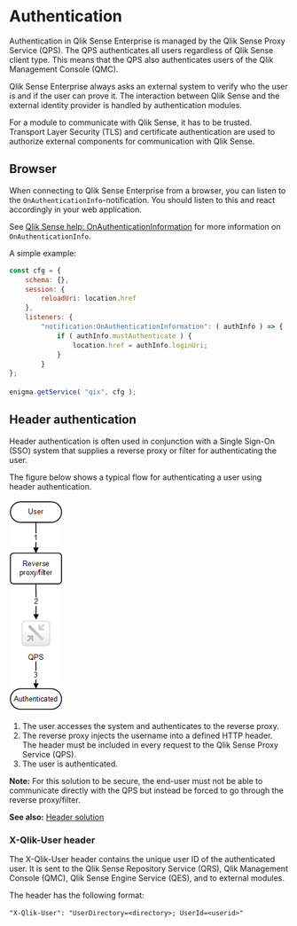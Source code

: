 # Authentication

Authentication in Qlik Sense Enterprise is managed by the Qlik Sense Proxy Service (QPS). The QPS authenticates all users regardless of Qlik Sense client type. This means that the QPS also authenticates users of the Qlik Management Console (QMC).

Qlik Sense Enterprise always asks an external system to verify who the user is and if the user can prove it. The interaction between Qlik Sense and the external identity provider is handled by authentication modules.

For a module to communicate with Qlik Sense, it has to be trusted. Transport Layer Security (TLS) and certificate authentication are used to authorize external components for communication with Qlik Sense.

## Browser

When connecting to Qlik Sense Enterprise from a browser, you can listen to the  `OnAuthenticationInfo`-notification. You should listen to this and react accordingly
in your web application.

See [Qlik Sense help: OnAuthenticationInformation](https://help.qlik.com/en-US/sense-developer/Subsystems/ProxyServiceAPI/Content/ProxyServiceAPI/ProxyServiceAPI-Msgs-Proxy-Clients-OnAuthenticationInformation.htm) for more information on `OnAuthenticationInfo`.

A simple example:

```javascript
const cfg = {
    schema: {},
    session: {
        reloadUri: location.href
    },
    listeners: {
        "notification:OnAuthenticationInformation": ( authInfo ) => {
            if ( authInfo.mustAuthenticate ) {
                location.href = authInfo.loginUri;
            }
        }
};

enigma.getService( "qix", cfg );
```


## Header authentication

Header authentication is often used in conjunction with a Single Sign-On (SSO) system that supplies a reverse proxy or filter for authenticating the user.

The figure below shows a typical flow for authenticating a user using header authentication.

![alt text](authentication-process.png "Authentication process")

1. The user accesses the system and authenticates to the reverse proxy.
2. The reverse proxy injects the username into a defined HTTP header.
The header must be included in every request to the Qlik Sense Proxy Service (QPS).
3. The user is authenticated.

**Note:** For this solution to be secure, the end-user must not be able to communicate directly with the QPS but instead be forced to go through the reverse proxy/filter.

**See also:** [Header solution](http://help.qlik.com/en-US/sense/Subsystems/PlanningQlikSenseDeployments/Content/Server/Server-Security-Authentication-Solutions-Header-Solution.htm)


### X-Qlik-User header

The X-Qlik-User header contains the unique user ID of the authenticated user. It is sent to the Qlik Sense Repository Service (QRS), Qlik Management Console (QMC), Qlik Sense Engine Service (QES), and to external modules.

The header has the following format:

`"X-Qlik-User": "UserDirectory=<directory>; UserId=<userid>"`

